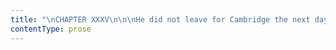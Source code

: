 ```yaml
---
title: "\nCHAPTER XXXV\n\n\nHe did not leave for Cambridge the next day, as he had said he would.\_\nHe deferred his departure a whole week, and during that time he made me\nfeel what severe punishment a good yet stern, a conscientious yet\nimplacable man can inflict on one who has offended him.\_ Without one\novert act of hostility, one upbraiding word, he contrived to impress me\nmomently with the conviction that I was put beyond the pale of his\nfavour.\n\nNot that St. John harboured a spirit of unchristian vindictiveness—not\nthat he would have injured a hair of my head, if it had been fully in\nhis power to do so.\_ Both by nature and principle, he was superior to\nthe mean gratification of vengeance: he had forgiven me for saying I\nscorned him and his love, but he had not forgotten the words; and as\nlong as he and I lived he never would forget them.\_ I saw by his look,\nwhen he turned to me, that they were always written on the air between\nme and him; whenever I spoke, they sounded in my voice to his ear, and\ntheir echo toned every answer he gave me.\n\nHe did not abstain from conversing with me: he even called me as usual\neach morning to join him at his desk; and I fear the corrupt man within\nhim had a pleasure unimparted to, and unshared by, the pure Christian,\nin evincing with what skill he could, while acting and speaking\napparently just as usual, extract from every deed and every phrase the\nspirit of interest and approval which had formerly communicated a\ncertain austere charm to his language and manner.\_ To me, he was in\nreality become no longer flesh, but marble; his eye was a cold, bright,\nblue gem; his tongue a speaking instrument—nothing more.\n\nAll this was torture to me—refined, lingering torture.\_ It kept up a\nslow fire of indignation and a trembling trouble of grief, which\nharassed and crushed me altogether.\_ I felt how—if I were his wife, this\ngood man, pure as the deep sunless source, could soon kill me, without\ndrawing from my veins a single drop of blood, or receiving on his own\ncrystal conscience the faintest stain of crime.\_ Especially I felt this\nwhen I made any attempt to propitiate him.\_ No ruth met my ruth.\_ He\nexperienced no suffering from estrangement—no yearning after\nreconciliation; and though, more than once, my fast falling tears\nblistered the page over which we both bent, they produced no more effect\non him than if his heart had been really a matter of stone or metal.\_ To\nhis sisters, meantime, he was somewhat kinder than usual: as if afraid\nthat mere coldness would not sufficiently convince me how completely I\nwas banished and banned, he added the force of contrast; and this I am\nsure he did not by force, but on principle.\n\nThe night before he left home, happening to see him walking in the\ngarden about sunset, and remembering, as I looked at him, that this man,\nalienated as he now was, had once saved my life, and that we were near\nrelations, I was moved to make a last attempt to regain his friendship.\_\nI went out and approached him as he stood leaning over the little gate;\nI spoke to the point at once.\n\n“St. John, I am unhappy because you are still angry with me.\_ Let us be\nfriends.”\n\n“I hope we are friends,” was the unmoved reply; while he still watched\nthe rising of the moon, which he had been contemplating as I approached.\n\n“No, St. John, we are not friends as we were.\_ You know that.”\n\n“Are we not?\_ That is wrong.\_ For my part, I wish you no ill and all\ngood.”\n\n“I believe you, St. John; for I am sure you are incapable of wishing any\none ill; but, as I am your kinswoman, I should desire somewhat more of\naffection than that sort of general philanthropy you extend to mere\nstrangers.”\n\n“Of course,” he said.\_ “Your wish is reasonable, and I am far from\nregarding you as a stranger.”\n\nThis, spoken in a cool, tranquil tone, was mortifying and baffling\nenough.\_ Had I attended to the suggestions of pride and ire, I should\nimmediately have left him; but something worked within me more strongly\nthan those feelings could.\_ I deeply venerated my cousin’s talent and\nprinciple.\_ His friendship was of value to me: to lose it tried me\nseverely.\_ I would not so soon relinquish the attempt to reconquer it.\n\n“Must we part in this way, St. John?\_ And when you go to India, will you\nleave me so, without a kinder word than you have yet spoken?”\n\nHe now turned quite from the moon and faced me.\n\n“When I go to India, Jane, will I leave you!\_ What! do you not go to\nIndia?”\n\n“You said I could not unless I married you.”\n\n“And you will not marry me!\_ You adhere to that resolution?”\n\nReader, do you know, as I do, what terror those cold people can put into\nthe ice of their questions?\_ How much of the fall of the avalanche is in\ntheir anger? of the breaking up of the frozen sea in their displeasure?\n\n“No.\_ St. John, I will not marry you.\_ I adhere to my resolution.”\n\nThe avalanche had shaken and slid a little forward, but it did not yet\ncrash down.\n\n“Once more, why this refusal?” he asked.\n\n“Formerly,” I answered, “because you did not love me; now, I reply,\nbecause you almost hate me.\_ If I were to marry you, you would kill me.\_\nYou are killing me now.”\n\nHis lips and cheeks turned white—quite white.\n\n“I should kill you—I am killing you?\_ Your words are such as\nought not to be used: violent, unfeminine, and untrue.\_ They betray an\nunfortunate state of mind: they merit severe reproof: they would seem\ninexcusable, but that it is the duty of man to forgive his fellow even\nuntil seventy-and-seven times.”\n\nI had finished the business now.\_ While earnestly wishing to erase from\nhis mind the trace of my former offence, I had stamped on that tenacious\nsurface another and far deeper impression, I had burnt it in.\n\n“Now you will indeed hate me,” I said.\_ “It is useless to attempt to\nconciliate you: I see I have made an eternal enemy of you.”\n\nA fresh wrong did these words inflict: the worse, because they touched\non the truth.\_ That bloodless lip quivered to a temporary spasm.\_ I knew\nthe steely ire I had whetted.\_ I was heart-wrung.\n\n“You utterly misinterpret my words,” I said, at once seizing his hand:\n“I have no intention to grieve or pain you—indeed, I have not.”\n\nMost bitterly he smiled—most decidedly he withdrew his hand from mine.\_\n“And now you recall your promise, and will not go to India at all, I\npresume?” said he, after a considerable pause.\n\n“Yes, I will, as your assistant,” I answered.\n\nA very long silence succeeded.\_ What struggle there was in him between\nNature and Grace in this interval, I cannot tell: only singular gleams\nscintillated in his eyes, and strange shadows passed over his face.\_ He\nspoke at last.\n\n“I before proved to you the absurdity of a single woman of your age\nproposing to accompany abroad a single man of mine.\_ I proved it to you\nin such terms as, I should have thought, would have prevented your ever\nagain alluding to the plan.\_ That you have done so, I regret—for your\nsake.”\n\nI interrupted him.\_ Anything like a tangible reproach gave me courage at\nonce.\_ “Keep to common sense, St. John: you are verging on nonsense.\_\nYou pretend to be shocked by what I have said.\_ You are not really\nshocked: for, with your superior mind, you cannot be either so dull or\nso conceited as to misunderstand my meaning.\_ I say again, I will be\nyour curate, if you like, but never your wife.”\n\nAgain he turned lividly pale; but, as before, controlled his passion\nperfectly.\_ He answered emphatically but calmly—\n\n“A female curate, who is not my wife, would never suit me.\_ With me,\nthen, it seems, you cannot go: but if you are sincere in your offer, I\nwill, while in town, speak to a married missionary, whose wife needs a\ncoadjutor.\_ Your own fortune will make you independent of the Society’s\naid; and thus you may still be spared the dishonour of breaking your\npromise and deserting the band you engaged to join.”\n\nNow I never had, as the reader knows, either given any formal promise or\nentered into any engagement; and this language was all much too hard and\nmuch too despotic for the occasion.\_ I replied—\n\n“There is no dishonour, no breach of promise, no desertion in the case.\_\nI am not under the slightest obligation to go to India, especially with\nstrangers.\_ With you I would have ventured much, because I admire,\nconfide in, and, as a sister, I love you; but I am convinced that, go\nwhen and with whom I would, I should not live long in that climate.”\n\n“Ah! you are afraid of yourself,” he said, curling his lip.\n\n“I am.\_ God did not give me my life to throw away; and to do as you wish\nme would, I begin to think, be almost equivalent to committing suicide.\_\nMoreover, before I definitively resolve on quitting England, I will know\nfor certain whether I cannot be of greater use by remaining in it than\nby leaving it.”\n\n“What do you mean?”\n\n“It would be fruitless to attempt to explain; but there is a point on\nwhich I have long endured painful doubt, and I can go nowhere till by\nsome means that doubt is removed.”\n\n“I know where your heart turns and to what it clings.\_ The interest you\ncherish is lawless and unconsecrated.\_ Long since you ought to have\ncrushed it: now you should blush to allude to it.\_ You think of Mr.\nRochester?”\n\nIt was true.\_ I confessed it by silence.\n\n“Are you going to seek Mr. Rochester?”\n\n“I must find out what is become of him.”\n\n“It remains for me, then,” he said, “to remember you in my prayers, and\nto entreat God for you, in all earnestness, that you may not indeed\nbecome a castaway.\_ I had thought I recognised in you one of the\nchosen.\_ But God sees not as man sees: His will be done—”\n\nHe opened the gate, passed through it, and strayed away down the glen.\_\nHe was soon out of sight.\n\nOn re-entering the parlour, I found Diana standing at the window,\nlooking very thoughtful.\_ Diana was a great deal taller than I: she put\nher hand on my shoulder, and, stooping, examined my face.\n\n“Jane,” she said, “you are always agitated and pale now.\_ I am sure\nthere is something the matter.\_ Tell me what business St. John and you\nhave on hands.\_ I have watched you this half hour from the window; you\nmust forgive my being such a spy, but for a long time I have fancied I\nhardly know what.\_ St. John is a strange being—”\n\nShe paused—I did not speak: soon she resumed—\n\n“That brother of mine cherishes peculiar views of some sort respecting\nyou, I am sure: he has long distinguished you by a notice and interest\nhe never showed to any one else—to what end?\_ I wish he loved you—does\nhe, Jane?”\n\nI put her cool hand to my hot forehead; “No, Die, not one whit.”\n\n“Then why does he follow you so with his eyes, and get you so frequently\nalone with him, and keep you so continually at his side?\_ Mary and I had\nboth concluded he wished you to marry him.”\n\n“He does—he has asked me to be his wife.”\n\nDiana clapped her hands.\_ “That is just what we hoped and thought!\_ And\nyou will marry him, Jane, won’t you?\_ And then he will stay in England.”\n\n“Far from that, Diana; his sole idea in proposing to me is to procure a\nfitting fellow-labourer in his Indian toils.”\n\n“What!\_ He wishes you to go to India?”\n\n“Yes.”\n\n“Madness!” she exclaimed.\_ “You would not live three months there, I am\ncertain.\_ You never shall go: you have not consented, have you, Jane?”\n\n“I have refused to marry him—”\n\n“And have consequently displeased him?” she suggested.\n\n“Deeply: he will never forgive me, I fear: yet I offered to accompany\nhim as his sister.”\n\n“It was frantic folly to do so, Jane.\_ Think of the task you\nundertook—one of incessant fatigue, where fatigue kills even the strong,\nand you are weak.\_ St. John—you know him—would urge you to\nimpossibilities: with him there would be no permission to rest during\nthe hot hours; and unfortunately, I have noticed, whatever he exacts,\nyou force yourself to perform.\_ I am astonished you found courage to\nrefuse his hand.\_ You do not love him then, Jane?”\n\n“Not as a husband.”\n\n“Yet he is a handsome fellow.”\n\n“And I am so plain, you see, Die.\_ We should never suit.”\n\n“Plain!\_ You?\_ Not at all.\_ You are much too pretty, as well as too\ngood, to be grilled alive in Calcutta.”\_ And again she earnestly\nconjured me to give up all thoughts of going out with her brother.\n\n“I must indeed,” I said; “for when just now I repeated the offer of\nserving him for a deacon, he expressed himself shocked at my want of\ndecency.\_ He seemed to think I had committed an impropriety in proposing\nto accompany him unmarried: as if I had not from the first hoped to find\nin him a brother, and habitually regarded him as such.”\n\n“What makes you say he does not love you, Jane?”\n\n“You should hear himself on the subject.\_ He has again and again\nexplained that it is not himself, but his office he wishes to mate.\_ He\nhas told me I am formed for labour—not for love: which is true, no\ndoubt.\_ But, in my opinion, if I am not formed for love, it follows that\nI am not formed for marriage.\_ Would it not be strange, Die, to be\nchained for life to a man who regarded one but as a useful tool?”\n\n“Insupportable—unnatural—out of the question!”\n\n“And then,” I continued, “though I have only sisterly affection for him\nnow, yet, if forced to be his wife, I can imagine the possibility of\nconceiving an inevitable, strange, torturing kind of love for him,\nbecause he is so talented; and there is often a certain heroic grandeur\nin his look, manner, and conversation.\_ In that case, my lot would\nbecome unspeakably wretched.\_ He would not want me to love him; and if I\nshowed the feeling, he would make me sensible that it was a superfluity,\nunrequired by him, unbecoming in me.\_ I know he would.”\n\n“And yet St. John is a good man,” said Diana.\n\n“He is a good and a great man; but he forgets, pitilessly, the feelings\nand claims of little people, in pursuing his own large views.\_ It is\nbetter, therefore, for the insignificant to keep out of his way, lest,\nin his progress, he should trample them down.\_ Here he comes!\_ I will\nleave you, Diana.”\_ And I hastened upstairs as I saw him entering the\ngarden.\n\nBut I was forced to meet him again at supper.\_ During that meal he\nappeared just as composed as usual.\_ I had thought he would hardly speak\nto me, and I was certain he had given up the pursuit of his matrimonial\nscheme: the sequel showed I was mistaken on both points.\_ He addressed\nme precisely in his ordinary manner, or what had, of late, been his\nordinary manner—one scrupulously polite.\_ No doubt he had invoked the\nhelp of the Holy Spirit to subdue the anger I had roused in him, and now\nbelieved he had forgiven me once more.\n\nFor the evening reading before prayers, he selected the twenty-first\nchapter of Revelation.\_ It was at all times pleasant to listen while\nfrom his lips fell the words of the Bible: never did his fine voice\nsound at once so sweet and full—never did his manner become so\nimpressive in its noble simplicity, as when he delivered the oracles of\nGod: and to-night that voice took a more solemn tone—that manner a more\nthrilling meaning—as he sat in the midst of his household circle (the\nMay moon shining in through the uncurtained window, and rendering almost\nunnecessary the light of the candle on the table): as he sat there,\nbending over the great old Bible, and described from its page the vision\nof the new heaven and the new earth—told how God would come to dwell\nwith men, how He would wipe away all tears from their eyes, and promised\nthat there should be no more death, neither sorrow nor crying, nor any\nmore pain, because the former things were passed away.\n\nThe succeeding words thrilled me strangely as he spoke them: especially\nas I felt, by the slight, indescribable alteration in sound, that in\nuttering them, his eye had turned on me.\n\n“He that overcometh shall inherit all things; and I will be his God, and\nhe shall be my son.\_ But,” was slowly, distinctly read, “the fearful,\nthe unbelieving, &c., shall have their part in the lake which burneth\nwith fire and brimstone, which is the second death.”\n\nHenceforward, I knew what fate St. John feared for me.\n\nA calm, subdued triumph, blent with a longing earnestness, marked his\nenunciation of the last glorious verses of that chapter.\_ The reader\nbelieved his name was already written in the Lamb’s book of life, and he\nyearned after the hour which should admit him to the city to which the\nkings of the earth bring their glory and honour; which has no need of\nsun or moon to shine in it, because the glory of God lightens it, and\nthe Lamb is the light thereof.\n\nIn the prayer following the chapter, all his energy gathered—all his\nstern zeal woke: he was in deep earnest, wrestling with God, and\nresolved on a conquest.\_ He supplicated strength for the weak-hearted;\nguidance for wanderers from the fold: a return, even at the eleventh\nhour, for those whom the temptations of the world and the flesh were\nluring from the narrow path.\_ He asked, he urged, he claimed the boon of\na brand snatched from the burning.\_ Earnestness is ever deeply solemn:\nfirst, as I listened to that prayer, I wondered at his; then, when it\ncontinued and rose, I was touched by it, and at last awed.\_ He felt the\ngreatness and goodness of his purpose so sincerely: others who heard him\nplead for it, could not but feel it too.\n\nThe prayer over, we took leave of him: he was to go at a very early hour\nin the morning.\_ Diana and Mary having kissed him, left the room—in\ncompliance, I think, with a whispered hint from him: I tendered my hand,\nand wished him a pleasant journey.\n\n“Thank you, Jane.\_ As I said, I shall return from Cambridge in a\nfortnight: that space, then, is yet left you for reflection.\_ If I\nlistened to human pride, I should say no more to you of marriage with\nme; but I listen to my duty, and keep steadily in view my first aim—to\ndo all things to the glory of God.\_ My Master was long-suffering: so\nwill I be.\_ I cannot give you up to perdition as a vessel of wrath:\nrepent—resolve, while there is yet time.\_ Remember, we are bid to work\nwhile it is day—warned that ‘the night cometh when no man shall work.’\_\nRemember the fate of Dives, who had his good things in this life.\_ God\ngive you strength to choose that better part which shall not be taken\nfrom you!”\n\nHe laid his hand on my head as he uttered the last words.\_ He had spoken\nearnestly, mildly: his look was not, indeed, that of a lover beholding\nhis mistress, but it was that of a pastor recalling his wandering\nsheep—or better, of a guardian angel watching the soul for which he is\nresponsible.\_ All men of talent, whether they be men of feeling or not;\nwhether they be zealots, or aspirants, or despots—provided only they be\nsincere—have their sublime moments, when they subdue and rule.\_ I felt\nveneration for St. John—veneration so strong that its impetus thrust me\nat once to the point I had so long shunned.\_ I was tempted to cease\nstruggling with him—to rush down the torrent of his will into the gulf\nof his existence, and there lose my own.\_ I was almost as hard beset by\nhim now as I had been once before, in a different way, by another.\_ I\nwas a fool both times.\_ To have yielded then would have been an error of\nprinciple; to have yielded now would have been an error of judgment.\_ So\nI think at this hour, when I look back to the crisis through the quiet\nmedium of time: I was unconscious of folly at the instant.\n\nI stood motionless under my hierophant’s touch.\_ My refusals were\nforgotten—my fears overcome—my wrestlings paralysed.\_ The\nImpossible—i.e., my marriage with St. John—was fast becoming the\nPossible.\_ All was changing utterly with a sudden sweep.\_ Religion\ncalled—Angels beckoned—God commanded—life rolled together like a\nscroll—death’s gates opening, showed eternity beyond: it seemed, that\nfor safety and bliss there, all here might be sacrificed in a second.\_\nThe dim room was full of visions.\n\n“Could you decide now?” asked the missionary.\_ The inquiry was put in\ngentle tones: he drew me to him as gently.\_ Oh, that gentleness! how far\nmore potent is it than force!\_ I could resist St. John’s wrath: I grew\npliant as a reed under his kindness.\_ Yet I knew all the time, if I\nyielded now, I should not the less be made to repent, some day, of my\nformer rebellion.\_ His nature was not changed by one hour of solemn\nprayer: it was only elevated.\n\n“I could decide if I were but certain,” I answered: “were I but\nconvinced that it is God’s will I should marry you, I could vow to marry\nyou here and now—come afterwards what would!”\n\n“My prayers are heard!” ejaculated St. John.\_ He pressed his hand firmer\non my head, as if he claimed me: he surrounded me with his arm, almost\nas if he loved me (I say almost—I knew the difference—for I had felt\nwhat it was to be loved; but, like him, I had now put love out of the\nquestion, and thought only of duty).\_ I contended with my inward dimness\nof vision, before which clouds yet rolled.\_ I sincerely, deeply,\nfervently longed to do what was right; and only that.\_ “Show me, show me\nthe path!” I entreated of Heaven.\_ I was excited more than I had ever\nbeen; and whether what followed was the effect of excitement the reader\nshall judge.\n\nAll the house was still; for I believe all, except St. John and myself,\nwere now retired to rest.\_ The one candle was dying out: the room was\nfull of moonlight.\_ My heart beat fast and thick: I heard its throb.\_\nSuddenly it stood still to an inexpressible feeling that thrilled it\nthrough, and passed at once to my head and extremities.\_ The feeling was\nnot like an electric shock, but it was quite as sharp, as strange, as\nstartling: it acted on my senses as if their utmost activity hitherto\nhad been but torpor, from which they were now summoned and forced to\nwake.\_ They rose expectant: eye and ear waited while the flesh quivered\non my bones.\n\n“What have you heard?\_ What do you see?” asked St. John.\_ I saw nothing,\nbut I heard a voice somewhere cry—\n\n“Jane!\_ Jane!\_ Jane!”—nothing more.\n\n“O God! what is it?” I gasped.\n\nI might have said, “Where is it?” for it did not seem in the room—nor in\nthe house—nor in the garden; it did not come out of the air—nor from\nunder the earth—nor from overhead.\_ I had heard it—where, or whence, for\never impossible to know!\_ And it was the voice of a human being—a known,\nloved, well-remembered voice—that of Edward Fairfax Rochester; and it\nspoke in pain and woe, wildly, eerily, urgently.\n\n“I am coming!” I cried.\_ “Wait for me!\_ Oh, I will come!”\_ I flew to the\ndoor and looked into the passage: it was dark.\_ I ran out into the\ngarden: it was void.\n\n“Where are you?” I exclaimed.\n\nThe hills beyond Marsh Glen sent the answer faintly back—“Where are\nyou?”\_ I listened.\_ The wind sighed low in the firs: all was moorland\nloneliness and midnight hush.\n\n“Down superstition!” I commented, as that spectre rose up black by the\nblack yew at the gate.\_ “This is not thy deception, nor thy witchcraft:\nit is the work of nature.\_ She was roused, and did—no miracle—but her\nbest.”\n\nI broke from St. John, who had followed, and would have detained me.\_ It\nwas my time to assume ascendency.\_ My powers were in play and in\nforce.\_ I told him to forbear question or remark; I desired him to leave\nme: I must and would be alone.\_ He obeyed at once.\_ Where there is\nenergy to command well enough, obedience never fails.\_ I mounted to my\nchamber; locked myself in; fell on my knees; and prayed in my way—a\ndifferent way to St. John’s, but effective in its own fashion.\_ I seemed\nto penetrate very near a Mighty Spirit; and my soul rushed out in\ngratitude at His feet.\_ I rose from the thanksgiving—took a resolve—and\nlay down, unscared, enlightened—eager but for the daylight.\n"
contentType: prose
---
```



